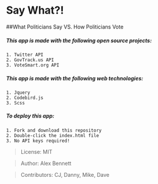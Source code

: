 # Say What?!
##What Politicians Say VS. How Politicians Vote

##### This app is made with the following open source projects:
```
1. Twitter API
2. GovTrack.us API
3. VoteSmart.org API
```
##### This app is made with the following web technologies:
```
1. Jquery
2. Codebird.js
3. Scss
```
##### To deploy this app:
```
1. Fork and download this repository
2. Double-click the index.html file
3. No API keys required!
```
> License: MIT

> Author: Alex Bennett

> Contributors: CJ, Danny, Mike, Dave
